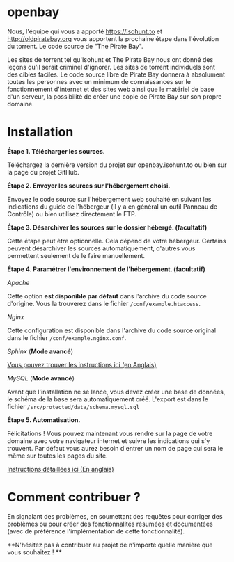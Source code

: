 openbay
=======
Nous, l'équipe qui vous a apporté https://isohunt.to et http://oldpiratebay.org vous apportent la prochaine étape dans l'évolution du torrent. Le code source de "The Pirate Bay".

Les sites de torrent tel qu'Isohunt et The Pirate Bay nous ont donné des leçons qu'il serait criminel d'ignorer. Les sites de torrent individuels sont des cibles faciles.
Le code source libre de Pirate Bay donnera à absolument toutes les personnes avec un minimum de connaissances sur le fonctionnement d'internet et des sites web ainsi que le matériel de base d'un serveur, la possibilité de créer une copie de Pirate Bay sur son propre domaine. 

Installation
============

**Étape 1. Télécharger les sources.**

Téléchargez la dernière version du projet sur openbay.isohunt.to ou bien sur la page du projet GitHub.

**Étape 2. Envoyer les sources sur l'hébergement choisi.**

Envoyez le code source sur l'hébergement web souhaité en suivant les indications du guide de l'hébergeur (il y a en général un outil Panneau de Contrôle) ou bien utilisez directement le FTP.

**Étape 3. Désarchiver les sources sur le dossier hébergé. (facultatif)**

Cette étape peut être optionnelle. Cela dépend de votre hébergeur. Certains peuvent désarchiver les sources automatiquement, d'autres vous permettent seulement de le faire manuellement.

**Étape 4. Paramétrer l'environnement de l'hébergement. (facultatif)**

*Apache*

Cette option **est disponible par défaut** dans l'archive du code source d'origine. Vous la trouverez dans le fichier `/conf/example.htaccess`.

*Nginx*

Cette configuration est disponible dans l'archive du code source original dans le fichier `/conf/example.nginx.conf`.

*Sphinx* (**Mode avancé**)

[Vous pouvez trouver les instructions ici (en Anglais)](https://github.com/isohuntto/openbay/wiki/sphinx)

*MySQL* (**Mode avancé**)

Avant que l'installation ne se lance, vous devez créer une base de données, le schéma de la base sera automatiquement créé. L'export est dans le fichier `/src/protected/data/schema.mysql.sql`

**Étape 5. Automatisation.**

Félicitations ! Vous pouvez maintenant vous rendre sur la page de votre domaine avec votre navigateur internet et suivre les indications qui s'y trouvent. Par défaut vous aurez besoin d'entrer un nom de page qui sera le même sur toutes les pages du site.

[Instructions détaillées ici (En anglais)](https://github.com/isohuntto/openbay/wiki/shared-hosting-guide)

Comment contribuer ?
====================

En signalant des problèmes, en soumettant des requêtes pour corriger des problèmes ou pour créer des fonctionnalités résumées et documentées (avec de préférence l'implémentation de cette fonctionnalité).

**N'hésitez pas à contribuer au projet de n'importe quelle manière que vous souhaitez ! **

